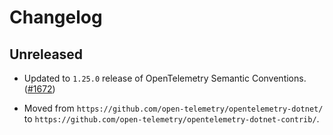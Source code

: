 # Changelog

## Unreleased

* Updated to `1.25.0` release of OpenTelemetry Semantic Conventions.
  ([#1672](https://github.com/open-telemetry/opentelemetry-dotnet-contrib/pull/1672))

* Moved from `https://github.com/open-telemetry/opentelemetry-dotnet/` to
  `https://github.com/open-telemetry/opentelemetry-dotnet-contrib/`.
